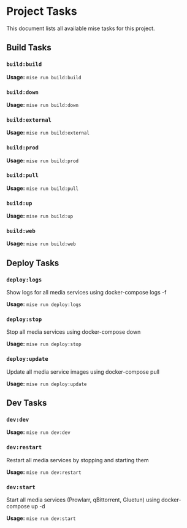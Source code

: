 # Project Tasks

This document lists all available mise tasks for this project.

## Build Tasks

### `build:build`

**Usage:** `mise run build:build`

### `build:down`

**Usage:** `mise run build:down`

### `build:external`

**Usage:** `mise run build:external`

### `build:prod`

**Usage:** `mise run build:prod`

### `build:pull`

**Usage:** `mise run build:pull`

### `build:up`

**Usage:** `mise run build:up`

### `build:web`

**Usage:** `mise run build:web`

## Deploy Tasks

### `deploy:logs`

Show logs for all media services using docker-compose logs -f

**Usage:** `mise run deploy:logs`

### `deploy:stop`

Stop all media services using docker-compose down

**Usage:** `mise run deploy:stop`

### `deploy:update`

Update all media service images using docker-compose pull

**Usage:** `mise run deploy:update`

## Dev Tasks

### `dev:dev`

**Usage:** `mise run dev:dev`

### `dev:restart`

Restart all media services by stopping and starting them

**Usage:** `mise run dev:restart`

### `dev:start`

Start all media services (Prowlarr, qBittorrent, Gluetun) using docker-compose up -d

**Usage:** `mise run dev:start`

